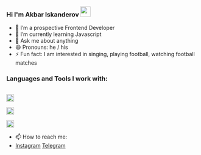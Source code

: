 ### Hi I'm Akbar Iskanderov <img src="https://media.giphy.com/media/hvRJCLFzcasrR4ia7z/giphy.gif" width="27px">

<!--
**iskanderovo3/iskanderovo3** is a ✨ _special_ ✨ repository because its `README.md` (this file) appears on your GitHub profile.

Here are some ideas to get you started:
-->
- 🔭 I’m a prospective Frontend Developer
- 🌱 I’m currently learning Javascript
- 💬 Ask me about anything 
- 😄 Pronouns: he / his
- ⚡ Fun fact: I am interested in singing, playing football, watching football matches

### Languages and Tools I work with:
<code> <img src="https://cdn-icons-png.flaticon.com/512/732/732212.png" width="20px"> </code>
<code> <img src="https://cdn-icons-png.flaticon.com/512/732/732190.png" width="20px"> </code>
<code> <img src="https://cdn-icons-png.flaticon.com/512/732/732212.png" width="20px"> </code>


- 📫 How to reach me:
- <a href="https://www.instagram.com/iskanderovv.o3/#">Instagram</a> 
  <a href="https://t.me/iskandarovoff?fbclid=PAAaYAZPjh8VXHYWxKzX3A-MY3bHnaUnDLrihonJBo1zN25PG6cjnfd9Q0iqE">Telegram</a>


